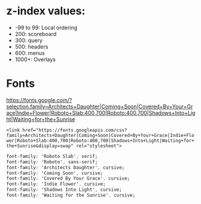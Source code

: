 # z-index values:

- -99 to 99: Local ordering
- 200: scoreboard
- 300: query
- 500: headers
- 600: menus
- 1000+: Overlays

# Fonts

https://fonts.google.com/?selection.family=Architects+Daughter|Coming+Soon|Covered+By+Your+Grace|Indie+Flower|Roboto+Slab:400,700|Roboto:400,700|Shadows+Into+Light|Waiting+for+the+Sunrise

`<link href="https://fonts.googleapis.com/css?family=Architects+Daughter|Coming+Soon|Covered+By+Your+Grace|Indie+Flower|Roboto+Slab:400,700|Roboto:400,700|Shadows+Into+Light|Waiting+for+the+Sunrise&display=swap" rel="stylesheet">`

```css
font-family: 'Roboto Slab', serif;
font-family: 'Roboto', sans-serif;
font-family: 'Architects Daughter', cursive;
font-family: 'Coming Soon', cursive;
font-family: 'Covered By Your Grace', cursive;
font-family: 'Indie Flower', cursive;
font-family: 'Shadows Into Light', cursive;
font-family: 'Waiting for the Sunrise', cursive;
```